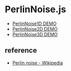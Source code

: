 # PerlinNoise.js

- [PerlinNoise1D DEMO](https://code4fukui.github.io/PerlinNoise/1d.html)
- [PerlinNoise2D DEMO](https://code4fukui.github.io/PerlinNoise/2d.html)
- [PerlinNoise3D DEMO](https://code4fukui.github.io/PerlinNoise/3d.html)

## reference

- [Perlin noise - Wikipedia](https://en.wikipedia.org/wiki/Perlin_noise)
